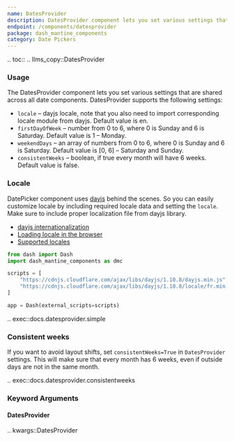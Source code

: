 ```yaml
---
name: DatesProvider
description: DatesProvider component lets you set various settings that are shared across all date components.
endpoint: /components/datesprovider
package: dash_mantine_components
category: Date Pickers
---
```


.. toc::
.. llms_copy::DatesProvider

### Usage

The DatesProvider component lets you set various settings that are shared across all date components. DatesProvider supports the following settings:

- `locale` – dayjs locale, note that you also need to import corresponding locale module from dayjs. Default value is en.
- `firstDayOfWeek` – number from 0 to 6, where 0 is Sunday and 6 is Saturday. Default value is 1 – Monday.
- `weekendDays` – an array of numbers from 0 to 6, where 0 is Sunday and 6 is Saturday. Default value is [0, 6] – Saturday and Sunday.
- `consistentWeeks` – boolean, if true every month will have 6 weeks. Default value is false.



### Locale

DatePicker component uses [dayjs](https://day.js.org) behind the scenes. So you can easily customize locale by including
required locale data and setting the `locale`. Make sure to include proper localization file from dayjs library.

 - [dayjs internationalization](https://day.js.org/docs/en/i18n/i18n)
 - [Loading locale in the browser](https://day.js.org/docs/en/installation/browser#cdn-resource)
 - [Supported locales](https://github.com/iamkun/dayjs/tree/dev/src/locale)

```python
from dash import Dash
import dash_mantine_components as dmc

scripts = [
    "https://cdnjs.cloudflare.com/ajax/libs/dayjs/1.10.8/dayjs.min.js",      # dayjs  
    "https://cdnjs.cloudflare.com/ajax/libs/dayjs/1.10.8/locale/fr.min.js",  # french locale
]

app = Dash(external_scripts=scripts)
```

.. exec::docs.datesprovider.simple


### Consistent weeks
If you want to avoid layout shifts, set `consistentWeeks=True` in `DatesProvider` settings. This will make sure that 
every month has 6 weeks, even if outside days are not in the same month.


.. exec::docs.datesprovider.consistentweeks




### Keyword Arguments

#### DatesProvider

.. kwargs::DatesProvider
